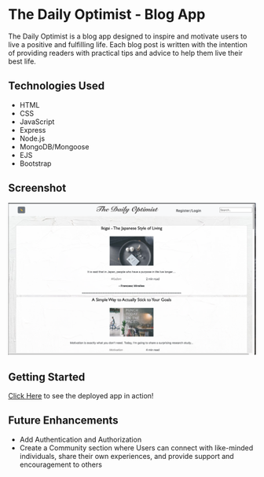 # The Daily Optimist - Blog App
The Daily Optimist is a blog app designed to inspire and motivate users to live a positive and fulfilling life. 
 Each blog post is written with the intention of providing readers with practical tips and advice to help them live their best life.


## Technologies Used
* HTML
* CSS
* JavaScript
* Express
* Node.js
* MongoDB/Mongoose
* EJS
* Bootstrap


## Screenshot 

![Screenshot](Screenshot%202023-04-13%20at%209.15.38%20PM.png)

## Getting Started
 [Click Here](https://daily-optimist.herokuapp.com/) to see the deployed app in action!

## Future Enhancements
* Add Authentication and Authorization
* Create a Community section where Users can connect with like-minded individuals, share their own experiences, and provide support and encouragement to others


